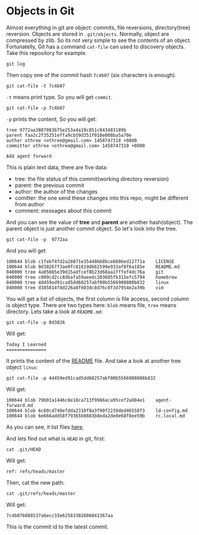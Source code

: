 # Objects in Git

Almost everything in git are object: commits, file reversions, directory(tree) reversion.
Objects are stored in `.git/objects`. Normally, object are compressed by zlib. 
So its not very simple to see the contents of an object. Fortunatelly, Git has a command
`cat-file` can used to discovery objects. Take this repository for example.

    git log

Then copy one of the commit hash `7c4b07` (six characters is enough).

    git cat-file -t 7c4b07

`-t` means print type. So you will get `commit`.

    git cat-file -p 7c4b07

`-p` prints the content, So you will get:

    tree 9772aa3887083b75e253a4a19c851c843483189b
    parent faa2c2f35251effa9cb59d351f010e008ba5a70e
    author othree <othree@gmail.com> 1458747318 +0800
    committer othree <othree@gmail.com> 1458747318 +0800

    Add agent forward

This is plain text data, there are five data:

* tree: the file status of this commit(working directory reversion)
* parent: the previous commit
* author: the author of the changes
* comitter: the one  send these changes into this repo, might be different from author
* comment: messages about this commit

And you can see the value of **tree** and **parent** are another hash(object).
The parent object is just another commit object. So let's look into the tree.

    git cat-file -p  9772aa

And you will get

	100644 blob c1febf4fd2a28071e35440668bce6606ed12771a	LICENSE
	100644 blob 0d38267f3ae0fc81619d662599e933af8f6a185e	README.md
	040000 tree 4a05665e39d15adfcef8b23d68aa1fffef4dc76a	git
	040000 tree c009cd2cc8dbafa59aeedc203685fb315efc5794	homebrew
	040000 tree 4d459ed91cad5dd68257abf00b5566980808b832	linux
	040000 tree d385814f8d226a8f603dc8d76c0f3d7954e2a39b	vim

You will get a list of objects, the first column is file access, second column is object type.
There are two types here: `blob` means file, `tree` means directory. Lets take a look at `README.md`:

    git cat-file -p 0d3826

Will get:

    Today I Learned
    ===============

It prints the content of the [README](https://github.com/othree/til/blob/master/README.md) file.
And take a look at another tree object `linux`:

    git cat-file -p 4d459ed91cad5dd68257abf00b5566980808b832

Will get:

    100644 blob 79b01a1446c8e18ca713f9986aca95cef2a804e1	agent-forward.md
	100644 blob 6c60cd748efdda2310f8a3f90f2239ded46558f3	ld-config.md
	100644 blob 6e666add58f79365b0883b8eda2de0e68f8ee59b	rc.local.md

As you can see, it list files [here](https://github.com/othree/til/tree/master/linux).

And lets find out what is `HEAD` in git, first:

    cat .git/HEAD

Will get:

    ref: refs/heads/master

Then, cat the new path:

    cat .git/refs/heads/master

Will get:

    7c4b076088537a6ecc33e62583302886041367aa

This is the commit id to the latest commit.
